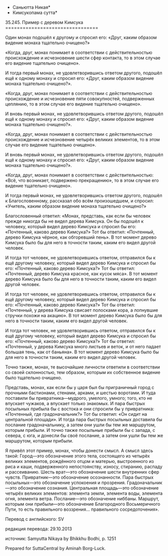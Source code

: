 * Саньютта Никая*
* Кимсукопама сутта*

35\.245\. Пример с деревом Кимсука
\=\=\=\=\=\=\=\=\=\=\=\=\=\=\=\=\=\=\=\=\=\=\=\=\=\=\=\=\=\=\=\=

Один монах подошёл к другому и спросил его: «Друг, каким образом видение монаха тщательно очищено?»

«Когда, друг, монах понимает в соответствии с действительностью происхождение и исчезновение шести сфер контакта, то в этом случае его видение тщательно очищено»\.

И тогда первый монах, не удовлетворившись ответом другого, подошёл ещё к одному монаху и спросил его: «Друг, каким образом видение монаха тщательно очищено?»\.

«Когда, друг, монах понимает в соответствии с действительностью происхождение и исчезновение пяти совокупностей, подверженных цеплянию, то в этом случае его видение тщательно очищено»\.

И вновь первый монах, не удовлетворившись ответом другого, подошёл ещё к одному монаху и спросил его: «Друг, каким образом видение монаха тщательно очищено?»\.

«Когда, друг, монах понимает в соответствии с действительностью происхождение и исчезновение четырёх великих элементов, то в этом случае его видение тщательно очищено»\.

И вновь первый монах, не удовлетворившись ответом другого, подошёл ещё к одному монаху и спросил его: «Друг, каким образом видение монаха тщательно очищено?»\.

«Когда, друг, монах понимает в соответствии с действительностью: «Всё, что возникает, подвержено прекращению», то в этом случае его видение тщательно очищено»\.

И тогда первый монах, не удовлетворившись ответом другого, подошёл к Благословенному, рассказал обо всём произошедшем, и спросил: «Учитель, каким образом видение монаха тщательно очищено?»

Благословенный ответил: «Монах, представь, как если бы человек прежде никогда бы не видел дерева Кимсука\. Он бы подошёл к человеку, который видел дерево Кимсука и спросил бы его: «Почтенный, каково дерево Кимсука?» Тот бы ответил: «Почтенный, дерево Кимсука чёрное, как обгоревший пень»\. В тот момент дерево Кимсука было бы для него в точности таким, каким его видел другой человек\.

И тогда тот человек, не удовлетворившись ответом, отправился бы к ещё другому человеку, который видел дерево Кимсука и спросил бы его: «Почтенный, каково дерево Кимсука?» Тот бы ответил: «Почтенный, дерево Кимсука красное, как кусок мяса»\. В тот момент дерево Кимсука было бы для него в точности таким, каким его видел другой человек\.

И тогда тот человек, не удовлетворившись ответом, отправился бы к ещё другому человеку, который видел дерево Кимсука и спросил бы его: «Почтенный, каково дерево Кимсука?» Тот бы ответил: «Почтенный, у дерева Кимсука свисает полосками кора, а лопнувшие стручки похожи на акацию»\. В тот момент дерево Кимсука было бы для него в точности таким, каким его видел другой человек\.

И тогда тот человек, не удовлетворившись ответом, отправился бы к ещё другому человеку, который видел дерево Кимсука и спросил бы его: «Почтенный, каково дерево Кимсука?» Тот бы ответил: «Почтенный, у дерева Кимсука много листьев и веток, и от него падает большая тень, как от баньяна»\. В тот момент дерево Кимсука было бы для него в точности таким, каким его видел другой человек\.

Точно также, монах, те высочайшие личности ответили в соответствии со своей склонностью, тем образом, которым их собственное видение было тщательно очищено\.

Представь, монах, как если бы у царя был бы приграничный город с прочными бастионами, стенами, арками, и шестью воротами\. И туда поставили бы привратника—мудрого, умелого, умного; того, кто не впускает чужаков, а впускает только знакомых\. И пара быстрых посыльных прибыла бы с востока и они спросили бы у привратника: «Почтенный, где градоначальник?» Тот бы ответил: «Он сидит на центральной площади»\. И тогда пара быстрых посыльных доставила бы послание градоначальнику, а затем они ушли бы тем же маршрутом, которым прибыли\. И точно также посыльные прибыли бы с запада, с севера, с юга, и донесли бы своё послание, а затем они ушли бы тем же маршрутом, которым прибыли\.

Я привёл этот пример, монах, чтобы донести смысл\. А смысл здесь такой: Город—это обозначение этого тела, состоящего из четырёх великих элементов, рождённого отцом и матерью, выстроенного из риса и каши, подверженного непостоянству, износу, стиранию, распаду и рассеиванию\. Шесть врат—это обозначение шести внутренних сфер чувств\. Привратник—это обозначение осознанности\. Пара быстрых посыльных—это обозначение успокоения и прозрения\. Градоначальник—это обозначение сознания\. Центральная площадь—это обозначение четырёх великих элементов: элемента земли, элемента воды, элемента огня, элемента ветра\. Послание—это обозначение ниббаны\. Маршрут, которым они прибыли—это обозначение Благородного Восьмеричного Пути, то есть правильного воззрения… правильного сосредоточения»\.

Перевод с английского: SV

редакция перевода: 29\.10\.2013

источник: Samyutta Nikaya by Bhikkhu Bodhi, p\. 1251

Prepared for SuttaCentral by Aminah Borg\-Luck\.